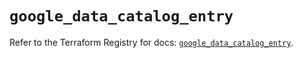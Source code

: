 # `google_data_catalog_entry`

Refer to the Terraform Registry for docs: [`google_data_catalog_entry`](https://registry.terraform.io/providers/hashicorp/google/5.37.0/docs/resources/data_catalog_entry).
